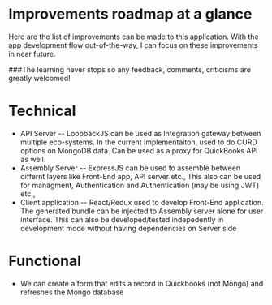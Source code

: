 # Improvements roadmap at a glance 

Here are the list of improvements can be made to this application.  With the app development flow out-of-the-way,
I can focus on these improvements in near future.

###The learning never stops so any feedback, comments, criticisms are greatly welcomed!

Technical
=========================

 * API Server -- LoopbackJS can be used as Integration gateway between multiple eco-systems. In the current implementaiton,
 used to do CURD options on MongoDB data. Can be used as a proxy for QuickBooks API as well.
 * Assembly Server -- ExpressJS can be used to assemble between differnt layers like Front-End app, API server etc., 
 This also can be used for managment, Authentication and Authentication (may be using JWT) etc.,
 * Client application -- React/Redux used to develop Front-End application. The generated bundle can be injected to Assembly
 server alone for user interface.
    This can also be developed/tested indepedently in development mode without having dependencies on Server side

 Functional
=========================

 * We can create a form that edits a record in Quickbooks (not Mongo) and refreshes the Mongo database
